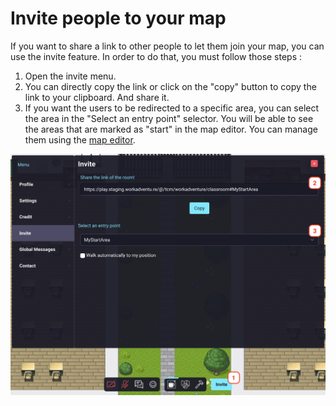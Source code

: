 # Invite people to your map
If you want to share a link to other people to let them join your map, you can use the invite feature.
 In order to do that, you must follow those steps :
1. Open the invite menu.
2. You can directly copy the link or click on the "copy" button to copy the link to your clipboard. And share it.
3. If you want the users to be redirected to a specific area, you can select the area in the "Select an entry point" selector.
    You will be able to see the areas that are marked as "start" in the map editor. You can manage them using the [map editor](editor/entity-editor/entry-exit.md).

<div class="row">
    <div class="col">
        <img src="./images/invite.png" class="figure-img img-fluid rounded" alt="" />
    </div>
</div>